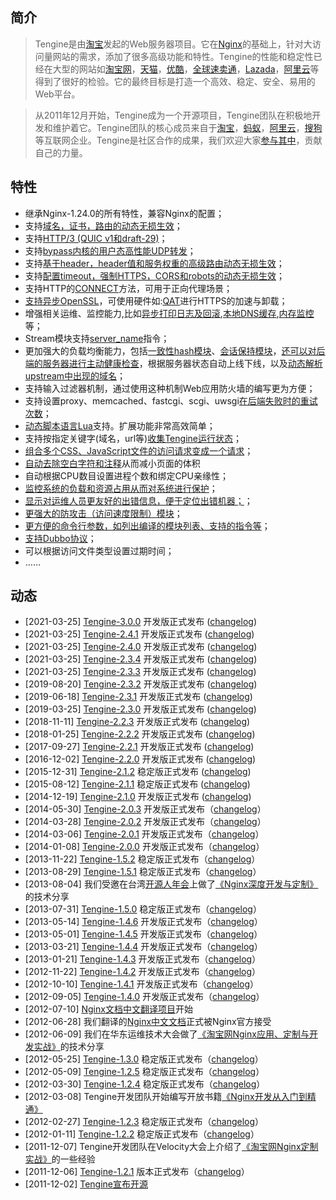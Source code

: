 ## 简介

>    Tengine是由[淘宝](http://en.wikipedia.org/wiki/Taobao)发起的Web服务器项目。它在[Nginx](https://nginx.org/)的基础上，针对大访问量网站的需求，添加了很多高级功能和特性。Tengine的性能和稳定性已经在大型的网站如[淘宝网](https://www.taobao.com/)，[天猫](https://www.tmall.com/)，[优酷](https://www.youku.tv/)，[全球速卖通](https://www.aliexpress.com/)，[Lazada](https://www.lazada.com/)，[阿里云](https://www.aliyun.com/)等得到了很好的检验。它的最终目标是打造一个高效、稳定、安全、易用的Web平台。

>   从2011年12月开始，Tengine成为一个开源项目，Tengine团队在积极地开发和维护着它。Tengine团队的核心成员来自于[淘宝](http://www.taobao.com/)，[蚂蚁](https://www.antgroup.com/)，[阿里云](https://www.aliyun.com/)，[搜狗](http://www.sogou.com/)等互联网企业。Tengine是社区合作的成果，我们欢迎大家[参与其中](source_cn.html)，贡献自己的力量。</div>


## 特性
*   继承Nginx-1.24.0的所有特性，兼容Nginx的配置；
*   支持[域名，证书，路由的动态无损生效](document_cn/ingress/ingress_cn.html)；
*   支持[HTTP/3 (QUIC v1和draft-29)](document_cn/xquic_cn.html)；
*   支持[bypass内核的用户态高性能UDP转发](document_cn/xudp_cn.html)；
*   支持[基于header，header值和服务权重的高级路由动态无损生效](document_cn/ingress/ingress_canary_cn.html)；
*   支持[配置timeout，强制HTTPS，CORS和robots的动态无损生效](document_cn/ingress/ingress_config_cn.html)；
*   支持HTTP的[CONNECT](document_cn/proxy_connect_cn.html)方法，可用于正向代理场景；
*   [支持异步OpenSSL](document_cn/ngx_http_ssl_asynchronous_mode_cn.html)，可使用硬件如:[QAT](document_cn/tengine_qat_ssl_cn.html)进行HTTPS的加速与卸载；
*   增强相关运维、监控能力,比如[异步打印日志及回滚](document_cn/ngx_log_pipe_cn.html),[本地DNS缓存](document_cn/core_cn.html),[内存监控](document_cn/ngx_debug_pool_cn.html)等；
*   Stream模块支持[server_name](document_cn/stream_sni_cn.html)指令；
*   更加强大的负载均衡能力，包括[一致性hash模块](document_cn/http_upstream_consistent_hash_cn.html)、[会话保持模块](document_cn/http_upstream_session_sticky_cn.html)，[还可以对后端的服务器进行主动健康检查](document_cn/http_upstream_check_cn.html)，根据服务器状态自动上线下线，以及[动态解析upstream中出现的域名](document_cn/http_upstream_dynamic_cn.html)；
*   支持输入过滤器机制，通过使用这种机制Web应用防火墙的编写更为方便；
*   支持设置proxy、memcached、fastcgi、scgi、uwsgi[在后端失败时的重试次数](document_cn/ngx_limit_upstream_tries_cn.html)；
*   [动态脚本语言Lua](https://github.com/alibaba/tengine/blob/master/modules/ngx_http_lua_module/README.markdown)支持。扩展功能非常高效简单；
*   支持按指定关键字(域名，url等)[收集Tengine运行状态](document_cn/http_reqstat_cn.html)；
*   [组合多个CSS、JavaScript文件的访问请求变成一个请求](document_cn/http_concat_cn.html)；
*   [自动去除空白字符和注释](document_cn/http_trim_filter_cn.html)从而减小页面的体积
*   自动根据CPU数目设置进程个数和绑定CPU亲缘性；
*   [监控系统的负载和资源占用从而对系统进行保护](document_cn/http_sysguard_cn.html)；
*   [显示对运维人员更友好的出错信息，便于定位出错机器；](document_cn/http_footer_filter_cn.html)；
*   [更强大的防攻击（访问速度限制）模块](document_cn/http_limit_req_cn.html)；
*   [更方便的命令行参数，如列出编译的模块列表、支持的指令等](document_cn/commandline_cn.html)；
*   [支持Dubbo协议](https://github.com/alibaba/tengine/blob/master/docs/modules/ngx_http_dubbo_module_cn.md)；
*   可以根据访问文件类型设置过期时间；
*   ……


## 动态

*   [2021-03-25] [Tengine-3.0.0](download/tengine-3.0.0.tar.gz) 开发版正式发布 ([changelog](changelog_cn.html#3_0_0))
*   [2021-03-25] [Tengine-2.4.1](download/tengine-2.4.1.tar.gz) 开发版正式发布 ([changelog](changelog_cn.html#2_4_1))
*   [2021-03-25] [Tengine-2.4.0](download/tengine-2.4.0.tar.gz) 开发版正式发布 ([changelog](changelog_cn.html#2_4_0))
*   [2021-03-25] [Tengine-2.3.4](download/tengine-2.3.4.tar.gz) 开发版正式发布 ([changelog](changelog_cn.html#2_3_4))
*   [2021-03-25] [Tengine-2.3.3](download/tengine-2.3.3.tar.gz) 开发版正式发布 ([changelog](changelog_cn.html#2_3_3))
*   [2019-08-20] [Tengine-2.3.2](download/tengine-2.3.2.tar.gz) 开发版正式发布 ([changelog](changelog_cn.html#2_3_2))
*   [2019-06-18] [Tengine-2.3.1](download/tengine-2.3.1.tar.gz) 开发版正式发布 ([changelog](changelog_cn.html#2_3_1))
*   [2019-03-25] [Tengine-2.3.0](download/tengine-2.3.0.tar.gz) 开发版正式发布 ([changelog](changelog_cn.html#2_3_0))
*   [2018-11-11] [Tengine-2.2.3](download/tengine-2.2.3.tar.gz) 开发版正式发布 ([changelog](changelog_cn.html#2_2_3))
*   [2018-01-25] [Tengine-2.2.2](download/tengine-2.2.2.tar.gz) 开发版正式发布 ([changelog](changelog_cn.html#2_2_2))
*   [2017-09-27] [Tengine-2.2.1](download/tengine-2.2.1.tar.gz) 开发版正式发布 ([changelog](changelog_cn.html#2_2_1))
*   [2016-12-02] [Tengine-2.2.0](download/tengine-2.2.0.tar.gz) 开发版正式发布 ([changelog](changelog_cn.html#2_2_0))
*   [2015-12-31] [Tengine-2.1.2](download/tengine-2.1.2.tar.gz) 稳定版正式发布 ([changelog](changelog_cn.html#2_1_2))
*   [2015-08-12] [Tengine-2.1.1](download/tengine-2.1.1.tar.gz) 稳定版正式发布 ([changelog](changelog_cn.html#2_1_1))
*   [2014-12-19] [Tengine-2.1.0](download/tengine-2.1.0.tar.gz) 开发版正式发布 ([changelog](changelog_cn.html#2_1_0))
*   [2014-05-30] [Tengine-2.0.3](download/tengine-2.0.3.tar.gz) 开发版正式发布（[changelog](changelog_cn.html#2_0_3)）
*   [2014-03-28] [Tengine-2.0.2](download/tengine-2.0.2.tar.gz) 开发版正式发布（[changelog](changelog_cn.html#2_0_2)）
*   [2014-03-06] [Tengine-2.0.1](download/tengine-2.0.1.tar.gz) 开发版正式发布（[changelog](changelog_cn.html#2_0_1)）
*   [2014-01-08] [Tengine-2.0.0](download/tengine-2.0.0.tar.gz) 开发版正式发布（[changelog](changelog_cn.html#2_0_0)）
*   [2013-11-22] [Tengine-1.5.2](download/tengine-1.5.2.tar.gz) 稳定版正式发布（[changelog](changelog_cn.html#1_5_2)）
*   [2013-08-29] [Tengine-1.5.1](download/tengine-1.5.1.tar.gz) 稳定版正式发布（[changelog](changelog_cn.html#1_5_1)）
*   [2013-08-04] 我们受邀在台湾[开源人年会](http://coscup.org/2013/zh-cn/program/#day2_am)上做了[《Nginx深度开发与定制》](download/tengine@alibaba.pdf)的技术分享
*   [2013-07-31] [Tengine-1.5.0](download/tengine-1.5.0.tar.gz) 稳定版正式发布（[changelog](changelog_cn.html#1_5_0)）
*   [2013-05-14] [Tengine-1.4.6](download/tengine-1.4.6.tar.gz) 开发版正式发布（[changelog](changelog_cn.html#1_4_6)）
*   [2013-05-01] [Tengine-1.4.5](download/tengine-1.4.5.tar.gz) 开发版正式发布（[changelog](changelog_cn.html#1_4_5)）
*   [2013-03-21] [Tengine-1.4.4](download/tengine-1.4.4.tar.gz) 开发版正式发布（[changelog](changelog_cn.html#1_4_4)）
*   [2013-01-21] [Tengine-1.4.3](download/tengine-1.4.3.tar.gz) 开发版正式发布（[changelog](changelog_cn.html#1_4_3)）
*   [2012-11-22] [Tengine-1.4.2](download/tengine-1.4.2.tar.gz) 开发版正式发布（[changelog](changelog_cn.html#1_4_2)）
*   [2012-10-10] [Tengine-1.4.1](download/tengine-1.4.1.tar.gz) 开发版正式发布（[changelog](changelog_cn.html#1_4_1)）
*   [2012-09-05] [Tengine-1.4.0](download/tengine-1.4.0.tar.gz) 开发版正式发布（[changelog](changelog_cn.html#1_4_0)）
*   [2012-07-10] [Nginx文档中文翻译项目](nginx_docs/cn/)开始
*   [2012-06-28] 我们翻译的[Nginx中文文档](http://nginx.org/cn/)正式被Nginx官方接受
*   [2012-06-09] 我们在华东运维技术大会做了[《淘宝网Nginx应用、定制与开发实战》](download/taobao_nginx_2012_06.pdf)的技术分享
*   [2012-05-25] [Tengine-1.3.0](download/tengine-1.3.0.tar.gz) 稳定版正式发布（[changelog](changelog_cn.html#1_3_0)）
*   [2012-05-09] [Tengine-1.2.5](download/tengine-1.2.5.tar.gz) 稳定版正式发布（[changelog](changelog_cn.html#1_2_5)）
*   [2012-03-30] [Tengine-1.2.4](download/tengine-1.2.4.tar.gz) 稳定版正式发布（[changelog](changelog_cn.html#1_2_4)）
*   [2012-03-08] Tengine开发团队开始编写开放书籍[《Nginx开发从入门到精通》](book/index.html)
*   [2012-02-27] [Tengine-1.2.3](download/tengine-1.2.3.tar.gz) 稳定版正式发布（[changelog](changelog_cn.html#1_2_3)）
*   [2012-01-11] [Tengine-1.2.2](download/tengine-1.2.2.tar.gz) 稳定版正式发布（[changelog](changelog_cn.html#1_2_2)）
*   [2011-12-07] Tengine开发团队在Velocity大会上介绍了[《淘宝网Nginx定制实战》](http://velocity.oreilly.com.cn/2011/index.php?func=session&name=%E6%89%93%E9%80%A0%E5%AE%89%E5%85%A8%E3%80%81%E6%98%93%E8%BF%90%E7%BB%B4%E7%9A%84%E9%AB%98%E6%80%A7%E8%83%BDWeb%E5%B9%B3%E5%8F%B0%EF%BC%9A%E6%B7%98%E5%AE%9D%E7%BD%91Nginx%E5%AE%9A%E5%88%B6%E5%BC%80%E5%8F%91%E5%AE%9E%E6%88%98)的一些经验
*   [2011-12-06] [Tengine-1.2.1](download/tengine-1.2.1.tar.gz) 版本正式发布（[changelog](changelog_cn.html#1_2_1)）
*   [2011-12-02] [Tengine宣布开源](opensource_cn.html)
